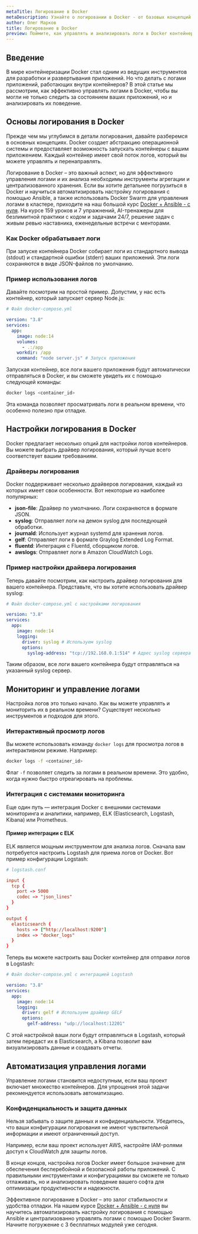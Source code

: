 ```yaml
---
metaTitle: Логирование в Docker
metaDescription: Узнайте о логировании в Docker - от базовых концепций до инструментов и примеров использования в софте. Управляйте логами контейнеров эффективно
author: Олег Марков
title: Логирование в Docker
preview: Поймите, как управлять и анализировать логи в Docker контейнерах - от базовых настроек до интеграции с инструментами мониторинга и аналитики
---
```


## Введение

В мире контейнеризации Docker стал одним из ведущих инструментов для разработки и развертывания приложений. Но что делать с логами приложений, работающих внутри контейнеров? В этой статье мы рассмотрим, как эффективно управлять логами в Docker, чтобы вы могли не только следить за состоянием ваших приложений, но и анализировать их поведение. 

## Основы логирования в Docker

Прежде чем мы углубимся в детали логирования, давайте разберемся в основных концепциях. Docker создает абстракцию операционной системы и предоставляет возможность запускать контейнеры с вашим приложением. Каждый контейнер имеет свой поток логов, который вы можете управлять и перенаправлять.

Логирование в Docker – это важный аспект, но для эффективного управления логами и их анализа необходимы инструменты агрегации и централизованного хранения. Если вы хотите детальнее погрузиться в Docker и научиться автоматизировать настройку логирования с помощью Ansible, а также использовать Docker Swarm для управления логами в кластере, приходите на наш большой курс [Docker + Ansible - с нуля](https://purpleschool.ru/course/docker). На курсе 159 уроков и 7 упражнений, AI-тренажеры для безлимитной практики с кодом и задачами 24/7, решение задач с живым ревью наставника, еженедельные встречи с менторами.

### Как Docker обрабатывает логи

При запуске контейнера Docker собирает логи из стандартного вывода (stdout) и стандартной ошибки (stderr) ваших приложений. Эти логи сохраняются в виде JSON-файлов по умолчанию. 

### Пример использования логов

Давайте посмотрим на простой пример. Допустим, у нас есть контейнер, который запускает сервер Node.js:

```yaml
# Файл docker-compose.yml

version: "3.8"
services:
  app:
    image: node:14
    volumes:
      - .:/app
    workdir: /app
    command: "node server.js" # Запуск приложения
```

Запуская контейнер, все логи вашего приложения будут автоматически отправляться в Docker, и вы сможете увидеть их с помощью следующей команды:

```bash
docker logs <container_id>
```

Эта команда позволяет просматривать логи в реальном времени, что особенно полезно при отладке.

## Настройки логирования в Docker

Docker предлагает несколько опций для настройки логов контейнеров. Вы можете выбрать драйвер логирования, который лучше всего соответствует вашим требованиям.

### Драйверы логирования

Docker поддерживает несколько драйверов логирования, каждый из которых имеет свои особенности. Вот некоторые из наиболее популярных:

- **json-file**: Драйвер по умолчанию. Логи сохраняются в формате JSON.
- **syslog**: Отправляет логи на демон syslog для последующей обработки.
- **journald**: Использует журнал systemd для хранения логов.
- **gelf**: Отправляет логи в формате Graylog Extended Log Format.
- **fluentd**: Интеграция с Fluentd, сборщиком логов.
- **awslogs**: Отправляет логи в Amazon CloudWatch Logs.

### Пример настройки драйвера логирования

Теперь давайте посмотрим, как настроить драйвер логирования для вашего контейнера. Представьте, что вы хотите использовать драйвер syslog:

```yaml
# Файл docker-compose.yml с настройками логирования

version: "3.8"
services:
  app:
    image: node:14
    logging:
      driver: syslog # Используем syslog
      options:
        syslog-address: "tcp://192.168.0.1:514" # Адрес syslog сервера
```

Таким образом, все логи вашего контейнера будут отправляться на указанный syslog сервер.

## Мониторинг и управление логами

Настройка логов это только начало. Как вы можете управлять и мониторить их в реальном времени? Существует несколько инструментов и подходов для этого.

### Интерактивный просмотр логов

Вы можете использовать команду `docker logs` для просмотра логов в интерактивном режиме. Например:

```bash
docker logs -f <container_id>
```

Флаг `-f` позволяет следить за логами в реальном времени. Это удобно, когда нужно быстро отреагировать на проблемы.

### Интеграция с системами мониторинга

Еще один путь — интеграция Docker с внешними системами мониторинга и аналитики, например, ELK (Elasticsearch, Logstash, Kibana) или Prometheus.

#### Пример интеграции с ELK

ELK является мощным инструментом для анализа логов. Сначала вам потребуется настроить Logstash для приема логов от Docker. Вот пример конфигурации Logstash:

```conf
# logstash.conf

input {
  tcp {
    port => 5000
    codec => "json_lines"
  }
}

output {
  elasticsearch {
    hosts => ["http://localhost:9200"]
    index => "docker_logs"
  }
}
```

Теперь вы можете настроить ваш Docker контейнер для отправки логов в Logstash:

```yaml
# Файл docker-compose.yml с интеграцией Logstash

version: "3.8"
services:
  app:
    image: node:14
    logging:
      driver: gelf # Используем драйвер GELF
      options:
        gelf-address: "udp://localhost:12201"
```

С этой настройкой ваши логи будут отправляться в Logstash, который затем передаст их в Elasticsearch, а Kibana позволит вам визуализировать данные и создавать отчеты.

## Автоматизация управления логами

Управление логами становится недоступным, если ваш проект включает множество контейнеров. Для упрощения этой задачи рекомендуется использовать автоматизацию. 

### Конфиденциальность и защита данных

Нельзя забывать о защите данных и конфиденциальности. Убедитесь, что ваши конфигурации логирования не имеют чувствительной информации и имеют ограниченный доступ.

Например, если ваш проект использует AWS, настройте IAM-ролями доступ к CloudWatch для защиты логов.

В конце концов, настройка логов Docker имеет большое значение для обеспечения бесперебойной и безопасной работы приложений. С правильными инструментами и конфигурациями вы сможете не только отлаживать, но и анализировать поведение вашего софта для оптимизации продуктивности и надежности.

Эффективное логирование в Docker – это залог стабильности и удобства отладки. На нашем курсе [Docker + Ansible - с нуля](https://purpleschool.ru/course/docker) вы научитесь автоматизировать настройку логирования с помощью Ansible и централизованно управлять логами с помощью Docker Swarm. Начните погружение с 3 бесплатных модулей уже сегодня.
